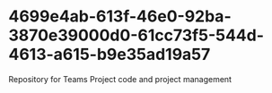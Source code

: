 # 4699e4ab-613f-46e0-92ba-3870e39000d0-61cc73f5-544d-4613-a615-b9e35ad19a57
Repository for Teams Project code and project management
